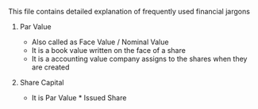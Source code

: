 This file contains detailed explanation of frequently used financial jargons

1. Par Value 
    - Also called as Face Value / Nominal Value
    - It is a book value written on the face of a share
    - It is a accounting value company assigns to the shares when they are created

2. Share Capital
    - It is Par Value * Issued Share